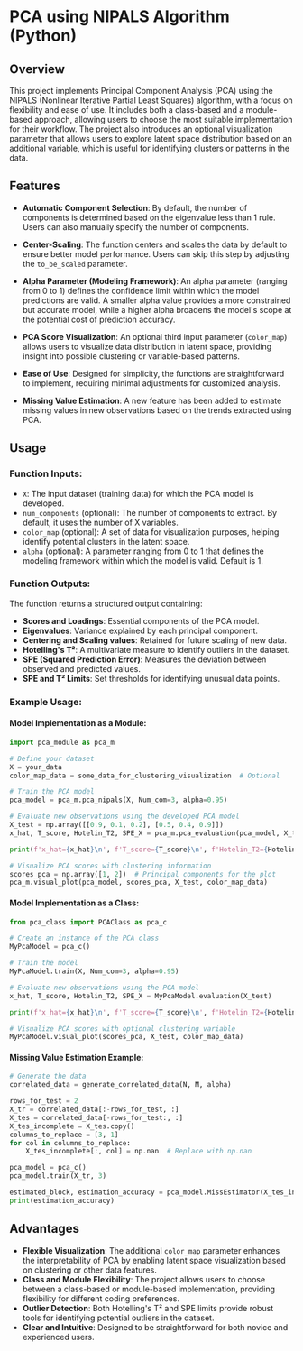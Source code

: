 
# PCA using NIPALS Algorithm (Python)

## Overview

This project implements Principal Component Analysis (PCA) using the NIPALS (Nonlinear Iterative Partial Least Squares) algorithm, with a focus on flexibility and ease of use. It includes both a class-based and a module-based approach, allowing users to choose the most suitable implementation for their workflow. The project also introduces an optional visualization parameter that allows users to explore latent space distribution based on an additional variable, which is useful for identifying clusters or patterns in the data.

## Features

- **Automatic Component Selection**: By default, the number of components is determined based on the eigenvalue less than 1 rule. Users can also manually specify the number of components.
  
- **Center-Scaling**: The function centers and scales the data by default to ensure better model performance. Users can skip this step by adjusting the `to_be_scaled` parameter.

- **Alpha Parameter (Modeling Framework)**: An alpha parameter (ranging from 0 to 1) defines the confidence limit within which the model predictions are valid. A smaller alpha value provides a more constrained but accurate model, while a higher alpha broadens the model's scope at the potential cost of prediction accuracy.

- **PCA Score Visualization**: An optional third input parameter (`color_map`) allows users to visualize data distribution in latent space, providing insight into possible clustering or variable-based patterns.

- **Ease of Use**: Designed for simplicity, the functions are straightforward to implement, requiring minimal adjustments for customized analysis.

- **Missing Value Estimation**: A new feature has been added to estimate missing values in new observations based on the trends extracted using PCA.

## Usage

### Function Inputs:

- `X`: The input dataset (training data) for which the PCA model is developed.
- `num_components` (optional): The number of components to extract. By default, it uses the number of X variables.
- `color_map` (optional): A set of data for visualization purposes, helping identify potential clusters in the latent space.
- `alpha` (optional): A parameter ranging from 0 to 1 that defines the modeling framework within which the model is valid. Default is 1.

### Function Outputs:

The function returns a structured output containing:
- **Scores and Loadings**: Essential components of the PCA model.
- **Eigenvalues**: Variance explained by each principal component.
- **Centering and Scaling values**: Retained for future scaling of new data.
- **Hotelling's T²**: A multivariate measure to identify outliers in the dataset.
- **SPE (Squared Prediction Error)**: Measures the deviation between observed and predicted values.
- **SPE and T² Limits**: Set thresholds for identifying unusual data points.

### Example Usage:

#### Model Implementation as a Module:

```python
import pca_module as pca_m

# Define your dataset
X = your_data
color_map_data = some_data_for_clustering_visualization  # Optional

# Train the PCA model
pca_model = pca_m.pca_nipals(X, Num_com=3, alpha=0.95)

# Evaluate new observations using the developed PCA model
X_test = np.array([[0.9, 0.1, 0.2], [0.5, 0.4, 0.9]])
x_hat, T_score, Hotelin_T2, SPE_X = pca_m.pca_evaluation(pca_model, X_test)

print(f'x_hat={x_hat}\n', f'T_score={T_score}\n', f'Hotelin_T2={Hotelin_T2}\n', f'SPE_X={SPE_X}\n')

# Visualize PCA scores with clustering information
scores_pca = np.array([1, 2])  # Principal components for the plot
pca_m.visual_plot(pca_model, scores_pca, X_test, color_map_data)
```

#### Model Implementation as a Class:

```python
from pca_class import PCAClass as pca_c

# Create an instance of the PCA class
MyPcaModel = pca_c()

# Train the model
MyPcaModel.train(X, Num_com=3, alpha=0.95)

# Evaluate new observations using the PCA model
x_hat, T_score, Hotelin_T2, SPE_X = MyPcaModel.evaluation(X_test)

print(f'x_hat={x_hat}\n', f'T_score={T_score}\n', f'Hotelin_T2={Hotelin_T2}\n', f'SPE_X={SPE_X}\n')

# Visualize PCA scores with optional clustering variable
MyPcaModel.visual_plot(scores_pca, X_test, color_map_data)
```

#### Missing Value Estimation Example:

```python
# Generate the data
correlated_data = generate_correlated_data(N, M, alpha)

rows_for_test = 2
X_tr = correlated_data[:-rows_for_test, :]
X_tes = correlated_data[-rows_for_test:, :]
X_tes_incomplete = X_tes.copy()
columns_to_replace = [3, 1]
for col in columns_to_replace:
    X_tes_incomplete[:, col] = np.nan  # Replace with np.nan

pca_model = pca_c()
pca_model.train(X_tr, 3)

estimated_block, estimation_accuracy = pca_model.MissEstimator(X_tes_incomplete, X_tes)
print(estimation_accuracy)
```

## Advantages

- **Flexible Visualization**: The additional `color_map` parameter enhances the interpretability of PCA by enabling latent space visualization based on clustering or other data features.
- **Class and Module Flexibility**: The project allows users to choose between a class-based or module-based implementation, providing flexibility for different coding preferences.
- **Outlier Detection**: Both Hotelling's T² and SPE limits provide robust tools for identifying potential outliers in the dataset.
- **Clear and Intuitive**: Designed to be straightforward for both novice and experienced users.